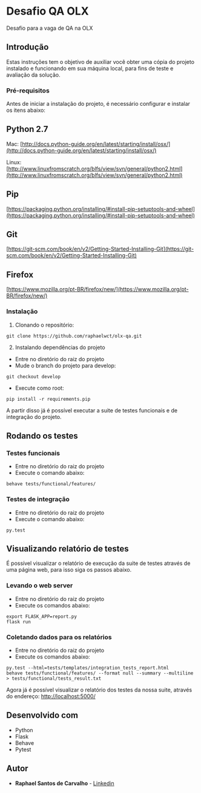 # Desafio QA OLX

Desafio para a vaga de QA na OLX

## Introdução

Estas instruções tem o objetivo de auxiliar você obter uma cópia do projeto instalado e funcionando em sua máquina local, para fins de teste e avaliação da solução.

### Pré-requisitos

Antes de iniciar a instalação do projeto, é necessário configurar e instalar os itens abaixo:

## Python 2.7
Mac: [http://docs.python-guide.org/en/latest/starting/install/osx/](http://docs.python-guide.org/en/latest/starting/install/osx/)

Linux: [http://www.linuxfromscratch.org/blfs/view/svn/general/python2.html](http://www.linuxfromscratch.org/blfs/view/svn/general/python2.html)

## Pip
[https://packaging.python.org/installing/#install-pip-setuptools-and-wheel](https://packaging.python.org/installing/#install-pip-setuptools-and-wheel)

## Git
[https://git-scm.com/book/en/v2/Getting-Started-Installing-Git](https://git-scm.com/book/en/v2/Getting-Started-Installing-Git)

## Firefox
[https://www.mozilla.org/pt-BR/firefox/new/](https://www.mozilla.org/pt-BR/firefox/new/)

### Instalação

1) Clonando o repositório:
```
git clone https://github.com/raphaelwct/olx-qa.git
```

2) Instalando dependências do projeto
- Entre no diretório do raiz do projeto
- Mude o branch do projeto para develop: 
```
git checkout develop
```
- Execute como root: 
```
pip install -r requirements.pip
```

A partir disso já é possível executar a suite de testes funcionais e de integração do projeto.

## Rodando os testes

### Testes funcionais

* Entre no diretório do raiz do projeto
* Execute o comando abaixo:
```
behave tests/functional/features/
```

### Testes de integração

* Entre no diretório do raiz do projeto
* Execute o comando abaixo:
```
py.test
```

## Visualizando relatório de testes

É possível visualizar o relatório de execução da suite de testes através de uma página web,
para isso siga os passos abaixo.

### Levando o web server

* Entre no diretório do raiz do projeto
* Execute os comandos abaixo:
```
export FLASK_APP=report.py
flask run
```

### Coletando dados para os relatórios

* Entre no diretório do raiz do projeto
* Execute os comandos abaixo:
```
py.test --html=tests/templates/integration_tests_report.html
behave tests/functional/features/ --format null --summary --multiline > tests/functional/tests_result.txt
```

Agora já é possível visualizar o relatório dos testes da nossa suite, através do endereço:
[http://localhost:5000/](http://localhost:5000/)

## Desenvolvido com

* Python
* Flask
* Behave
* Pytest

## Autor

* **Raphael Santos de Carvalho** - [Linkedin](https://br.linkedin.com/in/raphaelwct)
